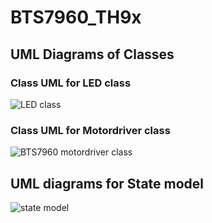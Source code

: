 # BTS7960_TH9x

<h2> UML Diagrams of Classes </h2>

<h3> Class UML for LED class</h3>

![LED class](https://user-images.githubusercontent.com/69661689/211990983-cd4c830e-eca5-4bfa-8b69-f46398eb0735.jpg)


<h3> Class UML for Motordriver  class</h3>

![BTS7960 motordriver class](https://user-images.githubusercontent.com/69661689/211991435-f267d4c4-64c6-429c-a4c9-81d8ad8c39f5.jpg)



<h2> UML diagrams for State model </h2>

![state model](https://user-images.githubusercontent.com/46808309/211621040-78289efd-3654-426f-a306-12250067f671.png)
